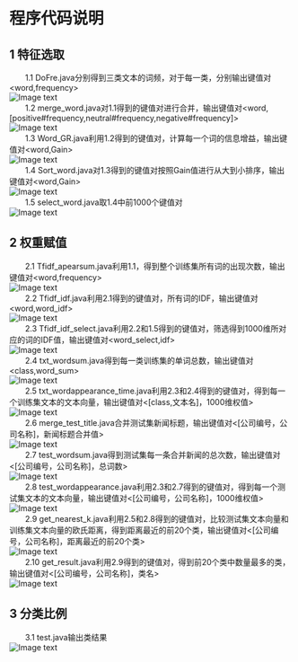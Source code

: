 # 程序代码说明
## 1 特征选取
&emsp;&emsp;1.1 DoFre.java分别得到三类文本的词频，对于每一类，分别输出键值对<word,frequency>  
![Image text](https://raw.github.com/cjjloves/Project2/master/pro2_pic/DoFre.JPG)  
&emsp;&emsp;1.2 merge_word.java对1.1得到的键值对进行合并，输出键值对<word,[positive#frequency,neutral#frequency,negative#frequency]>  
![Image text](https://raw.github.com/cjjloves/Project2/master/pro2_pic/merge_word.JPG)  
&emsp;&emsp;1.3 Word_GR.java利用1.2得到的键值对，计算每一个词的信息增益，输出键值对<word,Gain>  
![Image text](https://raw.github.com/cjjloves/Project2/master/pro2_pic/Word_GR.JPG)  
&emsp;&emsp;1.4 Sort_word.java对1.3得到的键值对按照Gain值进行从大到小排序，输出键值对<word,Gain>  
![Image text](https://raw.github.com/cjjloves/Project2/master/pro2_pic/Sort_word.JPG)  
&emsp;&emsp;1.5 select_word.java取1.4中前1000个键值对  
![Image text](https://raw.github.com/cjjloves/Project2/master/pro2_pic/select_word.JPG)  
## 2 权重赋值
&emsp;&emsp;2.1 Tfidf_apearsum.java利用1.1，得到整个训练集所有词的出现次数，输出键值对<word,frequency>  
![Image text](https://raw.github.com/cjjloves/Project2/master/pro2_pic/Tfidf_apearsum.JPG)  
&emsp;&emsp;2.2 Tfidf_idf.java利用2.1得到的键值对，所有词的IDF，输出键值对<word,word_idf>  
![Image text](https://raw.github.com/cjjloves/Project2/master/pro2_pic/Tfidf_idf.JPG)  
&emsp;&emsp;2.3 Tfidf_idf_select.java利用2.2和1.5得到的键值对，筛选得到1000维所对应的词的IDF值，输出键值对<word_select,idf>  
![Image text](https://raw.github.com/cjjloves/Project2/master/pro2_pic/Tfidf_idf_select.JPG)  
&emsp;&emsp;2.4 txt_wordsum.java得到每一类训练集的单词总数，输出键值对<class,word_sum>  
![Image text](https://raw.github.com/cjjloves/Project2/master/pro2_pic/txt_wordsum.JPG)  
&emsp;&emsp;2.5 txt_wordappearance_time.java利用2.3和2.4得到的键值对，得到每一个训练集文本的文本向量，输出键值对<[class,文本名]，1000维权值>  
![Image text](https://raw.github.com/cjjloves/Project2/master/pro2_pic/txt_wordappearance_time.JPG)  
&emsp;&emsp;2.6 merge_test_title.java合并测试集新闻标题，输出键值对<[公司编号，公司名称]，新闻标题合并值>  
![Image text](https://raw.github.com/cjjloves/Project2/master/pro2_pic/merge_test_title.JPG)  
&emsp;&emsp;2.7 test_wordsum.java得到测试集每一条合并新闻的总次数，输出键值对<[公司编号，公司名称]，总词数>  
![Image text](https://raw.github.com/cjjloves/Project2/master/pro2_pic/test_wordsum.JPG)  
&emsp;&emsp;2.8 test_wordappearance.java利用2.3和2.7得到的键值对，得到每一个测试集文本的文本向量，输出键值对<[公司编号，公司名称]，1000维权值>  
![Image text](https://raw.github.com/cjjloves/Project2/master/pro2_pic/test_wordappearance.JPG)  
&emsp;&emsp;2.9 get_nearest_k.java利用2.5和2.8得到的键值对，比较测试集文本向量和训练集文本向量的欧氏距离，得到距离最近的前20个类，输出键值对<[公司编号，公司名称]，距离最近的前20个类>  
![Image text](https://raw.github.com/cjjloves/Project2/master/pro2_pic/get_nearest_k.JPG)  
&emsp;&emsp;2.10 get_result.java利用2.9得到的键值对，得到前20个类中数量最多的类，输出键值对<[公司编号，公司名称]，类名>  
![Image text](https://raw.github.com/cjjloves/Project2/master/pro2_pic/get_result.JPG)  
## 3 分类比例
&emsp;&emsp;3.1 test.java输出类结果  
![Image text](https://raw.github.com/cjjloves/Project2/master/pro2_pic/test.JPG)  
